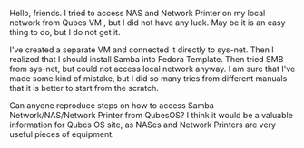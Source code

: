 Hello, friends. 
I tried to access NAS and Network Printer on my local network from Qubes VM , but I did not have any luck. May be it is an easy thing to do, but I do not get it.

I've created a separate VM and connected it directly to sys-net. Then I realized that I should install Samba into Fedora Template. Then tried SMB from sys-net, but could not access local network anyway. I am sure that I've made some kind of mistake, but I did so many tries from different manuals that it is better to start from the scratch.

Can anyone reproduce steps on how to access Samba Network/NAS/Network Printer from QubesOS? I think it would be a valuable information for Qubes OS site, as NASes and Network Printers are very useful pieces of equipment.